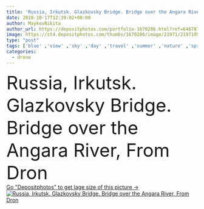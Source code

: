```yaml
---
title: 'Russia, Irkutsk. Glazkovsky Bridge. Bridge over the Angara River, From Dron  '
date: 2018-10-17T12:39:02+00:00
author: MaykovNikita
author_url: https://depositphotos.com/portfolio-1670286.html?ref=64678756
image: https://st4.depositphotos.com/thumbs/1670286/image/21971/219719562/api_thumb_450.jpg?forcejpeg=true
type: "post"
tags: ['blue' ,'view' ,'sky' ,'day' ,'travel' ,'summer' ,'nature' ,'spring' ,'outdoor' ,'water' ,'air' ,'flying' ,'transportation' ,'road' ,'river' ,'bridge' ,'landscape' ,'architecture' ,'city' ,'urban' ,'cityscape' ,'landmark' ,'town' ,'Russia' ,'top' ,'russian' ,'concrete' ,'above' ,'embankment' ,'siberia' ,'aerial' ,'drone' ,'irkutsk' ,'angara' ,'top view' ,'flying camera' ,'drone flying' ,'glazkovsky' ,'glazkovskiy' ]
categories: 
  - drone
---
```

<div aling="center">
            <font size="60"> Russia, Irkutsk. Glazkovsky Bridge. Bridge over the Angara River, From Dron</font>   
</div>
<div>
    <a href='https://st4.depositphotos.com/thumbs/1670286/image/21971/219719562/api_thumb_450.jpg?forcejpeg=true?ref=64678756' target=_blank > Go "Depositphotos" to get lage size of this picture ->
        <img href='https://st4.depositphotos.com/thumbs/1670286/image/21971/219719562/api_thumb_450.jpg?forcejpeg=true?ref=64678756' src='https://st4.depositphotos.com/1670286/21971/i/950/depositphotos_219719562-stock-photo-russia-irkutsk-glazkovsky-bridge-bridge.jpg?forcejpeg=true' alt='Russia, Irkutsk. Glazkovsky Bridge. Bridge over the Angara River, From Dron' >
    </a>
</div>
